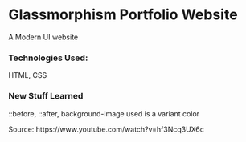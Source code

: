 # Glassmorphism Portfolio Website

A Modern UI website

<h3>Technologies Used: </h3>
<p>HTML, CSS</p>

<h3>New Stuff Learned</h3>
<p>::before, ::after, background-image used is a variant color</p>
<p>Source: https://www.youtube.com/watch?v=hf3Ncq3UX6c</p>
